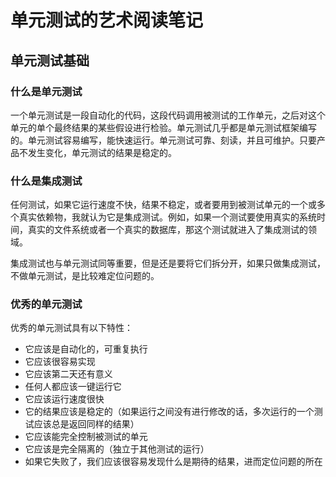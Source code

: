 # 单元测试的艺术阅读笔记

## 单元测试基础

### 什么是单元测试

一个单元测试是一段自动化的代码，这段代码调用被测试的工作单元，之后对这个单元的单个最终结果的某些假设进行检验。单元测试几乎都是单元测试框架编写的。单元测试容易编写，能快速运行。单元测试可靠、刻读，并且可维护。只要产品不发生变化，单元测试的结果是稳定的。

### 什么是集成测试

任何测试，如果它运行速度不快，结果不稳定，或者要用到被测试单元的一个或多个真实依赖物，我就认为它是集成测试。例如，如果一个测试要使用真实的系统时间，真实的文件系统或者一个真实的数据库，那这个测试就进入了集成测试的领域。

集成测试也与单元测试同等重要，但是还是要将它们拆分开，如果只做集成测试，不做单元测试，是比较难定位问题的。

### 优秀的单元测试

优秀的单元测试具有以下特性：

- 它应该是自动化的，可重复执行
- 它应该很容易实现
- 它应该第二天还有意义
- 任何人都应该一键运行它
- 它应该运行速度很快
- 它的结果应该是稳定的（如果运行之间没有进行修改的话，多次运行的一个测试应该总是返回同样的结果）
- 它应该能完全控制被测试的单元
- 它应该是完全隔离的（独立于其他测试的运行）
- 如果它失败了，我们应该很容易发现什么是期待的结果，进而定位问题的所在